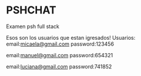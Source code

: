 # PSHCHAT
Examen psh full stack 

Esos son los usuarios que estan igresados!
Usuarios:
email:micaela@gmail.com
password:123456

email:manuel@gmail.com
password:654321

email:luciana@gmail.com
password:741852
